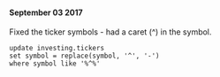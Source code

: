 
#### September 03 2017

Fixed the ticker symbols - had a caret (^) in the symbol.

```
update investing.tickers
set symbol = replace(symbol, '^', '-')
where symbol like '%^%'
```


